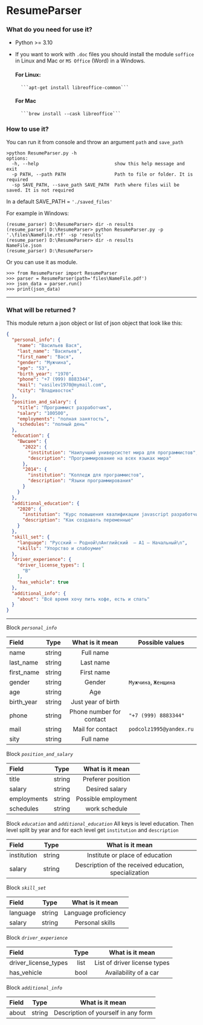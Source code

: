 # ResumeParser

### What do you need for use it?
- Python >= 3.10

- If you want to work with `.doc` files you should install the module `soffice` in Linux and Mac or `MS Office` (Word) in a Windows.
    #### For Linux:
        ```apt-get install libreoffice-common```
    
    #### For Mac
        ```brew install --cask libreoffice```

### How to use it?

You can run it from console and throw an argument `path` and `save_path`

```
>python ResumeParser.py -h
options:
  -h, --help                            show this help message and exit
  -p PATH, --path PATH                  Path to file or folder. It is required
  -sp SAVE_PATH, --save_path SAVE_PATH  Path where files wiil be saved. It is not required
```

In a default SAVE_PATH = `'./saved_files'` 

For example in Windows:

```
(resume_parser) D:\ResumeParser> dir -n results
(resume_parser) D:\ResumeParser> python ResumeParser.py -p '.\files\NameFile.rtf' -sp 'results'
(resume_parser) D:\ResumeParser> dir -n results
NameFile.json
(resume_parser) D:\ResumeParser>

```

Or you can use it as module.

```
>>> from ResumeParser import ResumeParser
>>> parser = ResumeParser(path='files\NameFile.pdf')
>>> json_data = parser.run()
>>> print(json_data)
```

---

### What will be returned ?

This module return a json object or list of json object that look like this:

```json
{
  "personal_info": {
    "name": "Васильев Вася",
    "last_name": "Васильев",
    "first_name": "Вася",
    "gender": "Мужчина",
    "age": "53",
    "birth_year": "1970",
    "phone": "+7 (999) 8883344",
    "mail": "vasilev1970@mymail.com",
    "city": "Владивосток"
  },
  "position_and_salary": {
    "title": "Программист разработчик",
    "salary": "100500",
    "employments": "полная занятость",
    "schedules": "полный день"
  },
  "education": {
    "Высшее": {
      "2022": {
        "institution": "Наилучший универсистет мира для программистов",
        "description": "Программирование на всех языках мира"
      },
      "2014": {
        "institution": "Колледж для программистов",
        "description": "Языки программирования"
      }
    }
  },
  "additional_education": {
    "2020": {
      "institution": "Курс повышения квалификации javascript разработчика",
      "description": "Как создавать переменные"
    }
  },
  "skill_set": {
    "language": "Русский — Родной\nАнглийский  — A1 — Начальный\n",
    "skills": "Упорство и слабоумие"
  },
  "driver_experience": {
    "driver_license_types": [
      "B"
    ],
    "has_vehicle": true
  },
  "additional_info": {
    "about": "Всё время хочу пить кофе, есть и спать"
  }
}
```

---
Block *`personal_info`*

Field       |  Type  |       What is it mean       | Possible values         |
:---        |:------:|:---------------------------:|-------------------------|
name        | string |          Full name          ||
last_name   | string |          Last name          ||
first_name  | string |         First name          ||
gender      | string |           Gender            | `Мужчина`, `Женщина`    |
age         | string |             Age             |                         |
birth_year  | string |     Just year of birth      ||
phone       | string | Phone number for contact    | `"+7 (999) 8883344"`    |
mail        | string |      Mail for contact       | `podcolz1995@yandex.ru` |
sity        | string |          Full name          |                         |

Block *`position_and_salary`*

Field       |  Type  |   What is it mean   |
:---        |:------:|:-------------------:|
title       | string |  Preferer position  |
salary      | string |   Desired salary    |
employments | string | Possible employment |
schedules   | string |    work schedule    |

Block *`education`* and *`additional_education`*
All keys is level education.
Then level split by year and for each level get `institution` and `description`

Field       |  Type  |                    What is it mean                    |
:---        |:------:|:-----------------------------------------------------:|
institution | string |          Institute or place of education              |
salary      | string | Description of the received education, specialization |

Block *`skill_set`*

Field       |  Type  |    What is it mean    |
:---        |:------:|:---------------------:|
language    | string | Language proficiency  |
salary      | string |    Personal skills    |

Block *`driver_experience`*

Field                   | Type |        What is it mean         |
:---                    |:----:|:------------------------------:|
driver_license_types    | list | List of driver license types   |
has_vehicle             | bool |     Availability of a car      |

Block *`additional_info`*

Field    |  Type  |             What is it mean             |
:---     |:------:|:---------------------------------------:|
about    | string | Description of yourself in any form     |